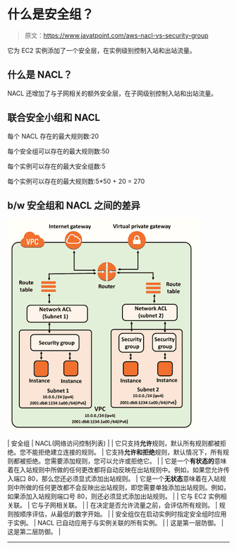 # 什么是安全组？

> 原文：<https://www.javatpoint.com/aws-nacl-vs-security-group>

它为 EC2 实例添加了一个安全层，在实例级别控制入站和出站流量。

## 什么是 NACL？

NACL 还增加了与子网相关的额外安全层，在子网级别控制入站和出站流量。

## 联合安全小组和 NACL

每个 NACL 存在的最大规则数:20

每个安全组可以存在的最大规则数:50

每个实例可以存在的最大安全组数:5

每个实例可以存在的最大规则数:5*50 + 20 = 270

## b/w 安全组和 NACL 之间的差异

![What is a Security Group](img/a7df067b681736f7318d6b1aab229845.png)

| 安全组 | NACL(网络访问控制列表) |
| 它只支持**允许**规则，默认所有规则都被拒绝。您不能拒绝建立连接的规则。 | 它支持**允许和拒绝**规则，默认情况下，所有规则都被拒绝。您需要添加规则，您可以允许或拒绝它。 |
| 它是一个**有状态的**意味着在入站规则中所做的任何更改都将自动反映在出站规则中。例如，如果您允许传入端口 80，那么您还必须显式添加出站规则。 | 它是一个**无状态**意味着在入站规则中所做的任何更改都不会反映出出站规则，即您需要单独添加出站规则。例如，如果添加入站规则端口号 80，则还必须显式添加出站规则。 |
| 它与 EC2 实例相关联。 | 它与子网相关联。 |
| 在决定是否允许流量之前，会评估所有规则。 | 规则按顺序评估，从最低的数字开始。 |
| 安全组仅在启动实例时指定安全组时应用于实例。 | NACL 已自动应用于与实例关联的所有实例。 |
| 这是第一层防御。 | 这是第二层防御。 |

* * *